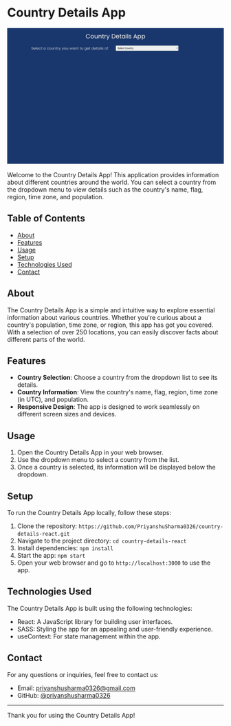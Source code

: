 # Country Details App

![Country Details App Screenshot](/public/assets/screenshot.jpeg)

Welcome to the Country Details App! This application provides information about different countries around the world. You can select a country from the dropdown menu to view details such as the country's name, flag, region, time zone, and population.

## Table of Contents

- [About](#about)
- [Features](#features)
- [Usage](#usage)
- [Setup](#setup)
- [Technologies Used](#technologies-used)
- [Contact](#contact)

## About

The Country Details App is a simple and intuitive way to explore essential information about various countries. Whether you're curious about a country's population, time zone, or region, this app has got you covered. With a selection of over 250 locations, you can easily discover facts about different parts of the world.

## Features

- **Country Selection**: Choose a country from the dropdown list to see its details.
- **Country Information**: View the country's name, flag, region, time zone (in UTC), and population.
- **Responsive Design**: The app is designed to work seamlessly on different screen sizes and devices.

## Usage

1. Open the Country Details App in your web browser.
2. Use the dropdown menu to select a country from the list.
3. Once a country is selected, its information will be displayed below the dropdown.

## Setup

To run the Country Details App locally, follow these steps:

1. Clone the repository: `https://github.com/PriyanshuSharma0326/country-details-react.git`
2. Navigate to the project directory: `cd country-details-react`
3. Install dependencies: `npm install`
4. Start the app: `npm start`
5. Open your web browser and go to `http://localhost:3000` to use the app.

## Technologies Used

The Country Details App is built using the following technologies:

- React: A JavaScript library for building user interfaces.
- SASS: Styling the app for an appealing and user-friendly experience.
- useContext: For state management within the app.

## Contact

For any questions or inquiries, feel free to contact us:

- Email: [priyanshusharma0326@gmail.com](mailto:priyanshusharma0326@gmail.com)
- GitHub: [@priyanshusharma0326](https://github.com/priyanshusharma0326)

---

Thank you for using the Country Details App!
